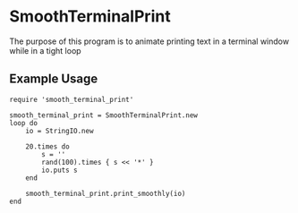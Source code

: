 # SmoothTerminalPrint

The purpose of this program is to animate printing text in a terminal window while in a tight loop


## Example Usage

```
require 'smooth_terminal_print'

smooth_terminal_print = SmoothTerminalPrint.new
loop do
    io = StringIO.new

    20.times do
        s = ''
        rand(100).times { s << '*' }
        io.puts s
    end

    smooth_terminal_print.print_smoothly(io)
end
```
